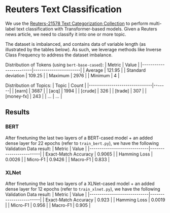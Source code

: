 # Reuters Text Classification

We use the [Reuters-21578 Text Categorization Collection](https://kdd.ics.uci.edu/databases/reuters21578/reuters21578.html) to perform multi-label text classification with Transformer-based models. Given a Reuters news article, we need to classify it into one or more topic.

The dataset is imbalanced, and contains data of variable length (as illustrated by the tables below). As such, we leverage methods like Inverse Class Frequency to address the dataset imbalance.

Distribution of Tokens (using `bert-base-cased`):
| Metric                 | Value                 |
|------------------------|-----------------------|
| Average | 121.95                |
| Standard deviation      | 109.25                |
| Maximum                | 2976                  |
| Minimum                | 4                     |

Distribution of Topics:
| Topic                         | Count |
|-------------------------------|-------|
| [earn]                        | 3687  |
| [acq]                         | 1994  |
| [crude]                       | 326   |
| [trade]                       | 307   |
| [money-fx]                    | 243   |
| ... | ... |

## Results
### BERT
After finetuning the last two layers of a BERT-cased model + an added dense layer for 22 epochs (refer to `train_bert.py`), we have the following Validation Data result:
| Metric                      | Value                  |
|-----------------------------|------------------------|
| Exact-Match Accuracy   | 0.9065     |
| Hamming Loss     | 0.0026  |
| Micro-F1 | 0.9426     |
| Macro-F1 | 0.833     |

### XLNet
After finetuning the last two layers of a XLNet-cased model + an added dense layer for 12 epochs (refer to `train_xlnet.py`), we have the following Validation Data result:
| Metric                      | Value                  |
|-----------------------------|------------------------|
| Exact-Match Accuracy   | 0.923     |
| Hamming Loss     | 0.0019  |
| Micro-F1 | 0.956     |
| Macro-F1 | 0.905     |
